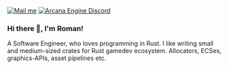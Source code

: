 [![Mail me](https://img.shields.io/badge/zaq.dev@icloud-email-critical)](mailto:zaq.dev@icloud.com)
[![Arcana Engine Discord](https://img.shields.io/discord/1270330377847832646)](https://discord.gg/aqM5REq8)

### Hi there 👋, I'm Roman!

A Software Engineer, who loves programming in Rust.
I like writing small and medium-sized crates for Rust gamedev ecosystem.
Allocators, ECSes, graphics-APIs, asset pipelines etc.
